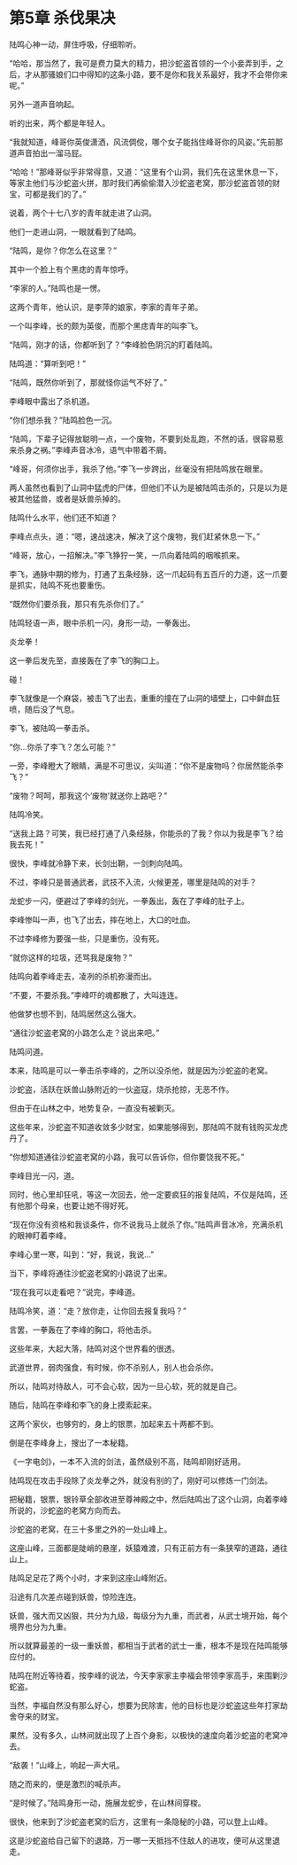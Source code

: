 # 第5章 杀伐果决

陆鸣心神一动，屏住呼吸，仔细聆听。

  “哈哈，那当然了，我可是费力莫大的精力，把沙蛇盗首领的一个小妾弄到手，之后，才从那骚娘们口中得知的这条小路，要不是你和我关系最好，我才不会带你来呢。”

  另外一道声音响起。

  听的出来，两个都是年轻人。

  “我就知道，峰哥你英俊潇洒，风流倜傥，哪个女子能挡住峰哥你的风姿。”先前那道声音拍出一溜马屁。

  “哈哈！”那峰哥似乎非常得意，又道：“这里有个山洞，我们先在这里休息一下，等家主他们与沙蛇盗火拼，那时我们再偷偷潜入沙蛇盗老窝，那沙蛇盗首领的财宝，可都是我们的了。”

  说着，两个十七八岁的青年就走进了山洞。

  他们一走进山洞，一眼就看到了陆鸣。

  “陆鸣，是你？你怎么在这里？”

  其中一个脸上有个黑痣的青年惊呼。

  “李家的人。”陆鸣也是一愣。

  这两个青年，他认识，是李萍的娘家，李家的青年子弟。

  一个叫李峰，长的颇为英俊，而那个黑痣青年的叫李飞。

  “陆鸣，刚才的话，你都听到了？”李峰脸色阴沉的盯着陆鸣。

  陆鸣道：“算听到吧！”

  “陆鸣，既然你听到了，那就怪你运气不好了。”

  李峰眼中露出了杀机道。

  “你们想杀我？”陆鸣脸色一沉。

  “陆鸣，下辈子记得放聪明一点，一个废物，不要到处乱跑，不然的话，很容易惹来杀身之祸。”李峰声音冰冷，语气中带着不屑。

  “峰哥，何须你出手，我杀了他。”李飞一步跨出，丝毫没有把陆鸣放在眼里。

  两人虽然也看到了山洞中猛虎的尸体，但他们不认为是被陆鸣击杀的，只是以为是被其他猛兽，或者是妖兽杀掉的。

  陆鸣什么水平，他们还不知道？

  李峰点点头，道：“嗯，速战速决，解决了这个废物，我们赶紧休息一下。”

  “峰哥，放心，一招解决。”李飞狰狞一笑，一爪向着陆鸣的咽喉抓来。

  李飞，通脉中期的修为，打通了五条经脉，这一爪起码有五百斤的力道，这一爪要是抓实，陆鸣不死也要重伤。

  “既然你们要杀我，那只有先杀你们了。”

  陆鸣轻语一声，眼中杀机一闪，身形一动，一拳轰出。

  炎龙拳！

  这一拳后发先至，直接轰在了李飞的胸口上。

  碰！

  李飞就像是一个麻袋，被击飞了出去，重重的撞在了山洞的墙壁上，口中鲜血狂喷，随后没了气息。

  李飞，被陆鸣一拳击杀。

  “你...你杀了李飞？怎么可能？”

  一旁，李峰瞪大了眼睛，满是不可思议，尖叫道：“你不是废物吗？你居然能杀李飞？”

  “废物？呵呵，那我这个‘废物’就送你上路吧？”

  陆鸣冷笑。

  “送我上路？可笑，我已经打通了八条经脉，你能杀的了我？你以为我是李飞？给我去死！”

  很快，李峰就冷静下来，长剑出鞘，一剑刺向陆鸣。

  不过，李峰只是普通武者，武技不入流，火候更差，哪里是陆鸣的对手？

  龙蛇步一闪，便避过了李峰的剑光，一拳轰出，轰在了李峰的肚子上。

  李峰惨叫一声，也飞了出去，摔在地上，大口的吐血。

  不过李峰修为要强一些，只是重伤，没有死。

  “就你这样的垃圾，还骂我是废物？”

  陆鸣向着李峰走去，凌冽的杀机弥漫而出。

  “不要，不要杀我。”李峰吓的魂都散了，大叫连连。

  他做梦也想不到，陆鸣居然这么强大。

  “通往沙蛇盗老窝的小路怎么走？说出来吧。”

  陆鸣问道。

  本来，陆鸣是可以一拳击杀李峰的，之所以没杀他，就是因为沙蛇盗的老窝。

  沙蛇盗，活跃在妖兽山脉附近的一伙盗寇，烧杀抢掠，无恶不作。

  但由于在山林之中，地势复杂，一直没有被剿灭。

  这些年来，沙蛇盗不知道收敛多少财宝，如果能够得到，那陆鸣不就有钱购买龙虎丹了。

  “你想知道通往沙蛇盗老窝的小路，我可以告诉你，但你要饶我不死。”

  李峰目光一闪，道。

  同时，他心里却狂吼，等这一次回去，他一定要疯狂的报复陆鸣，不仅是陆鸣，还有他那个母亲，也要让她不得好死。

  “现在你没有资格和我谈条件，你不说我马上就杀了你。”陆鸣声音冰冷，充满杀机的眼神盯着李峰。

  李峰心里一寒，叫到：“好，我说，我说...”

  当下，李峰将通往沙蛇盗老窝的小路说了出来。

  “现在我可以走看吧？”说完，李峰道。

  陆鸣冷笑，道：“走？放你走，让你回去报复我吗？”

  言罢，一拳轰在了李峰的胸口，将他击杀。

  这些年来，大起大落，陆鸣对这个世界看的很透。

  武道世界，弱肉强食，有时候，你不杀别人，别人也会杀你。

  所以，陆鸣对待敌人，可不会心软，因为一旦心软，死的就是自己。

  随后，陆鸣在李峰和李飞的身上摸索起来。

  这两个家伙，也够穷的，身上的银票，加起来五十两都不到。

  倒是在李峰身上，搜出了一本秘籍。

  《一字电剑》，一本不入流的剑法，虽然级别不高，陆鸣却刚好适用。

  陆鸣现在攻击手段除了炎龙拳之外，就没有别的了，刚好可以修炼一门剑法。

  把秘籍，银票，银铃草全部收进至尊神殿之中，然后陆鸣出了这个山洞，向着李峰所说的，沙蛇盗的老窝方向而去。

  沙蛇盗的老窝，在三十多里之外的一处山峰上。

  这座山峰，三面都是陡峭的悬崖，妖猿难渡，只有正前方有一条狭窄的道路，通往山上。

  陆鸣足足花了两个小时，才来到这座山峰附近。

  沿途有几次差点碰到妖兽，惊险连连。

  妖兽，强大而又凶狠，共分为九级，每级分为九重，而武者，从武士境开始，每个境界也分为九重。

  所以就算最差的一级一重妖兽，都相当于武者的武士一重，根本不是现在陆鸣能够应付的。

  陆鸣在附近等待着，按李峰的说法，今天李家家主李福会带领李家高手，来围剿沙蛇盗。

  当然，李福自然没有那么好心，想要为民除害，他的目标也是沙蛇盗这些年打家劫舍夺来的财宝。

  果然，没有多久，山林间就出现了上百个身影，以极快的速度向着沙蛇盗的老窝冲去。

  “敌袭！”山峰上，响起一声大吼。

  随之而来的，便是激烈的喊杀声。

  “是时候了。”陆鸣身形一动，施展龙蛇步，在山林间穿梭。

  很快，他来到了沙蛇盗老窝的后方，这里有一条隐秘的小路，可以登上山峰。

  这是沙蛇盗给自己留下的退路，万一哪一天抵挡不住敌人的进攻，便可从这里退走。